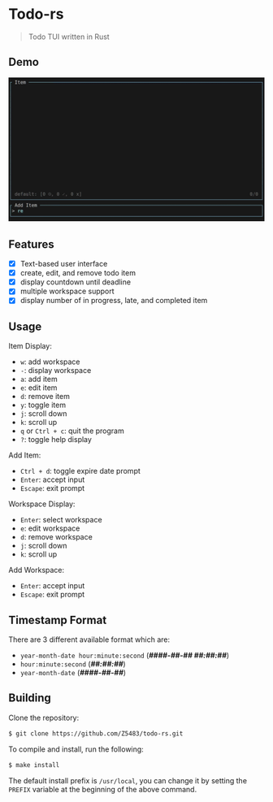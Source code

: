 # Todo-rs

> Todo TUI written in Rust

## Demo

![](./assets/demo.gif)

## Features

- [x] Text-based user interface
- [x] create, edit, and remove todo item
- [x] display countdown until deadline
- [x] multiple workspace support
- [x] display number of in progress, late, and completed item

## Usage

Item Display:
- `w`: add workspace
- `-`: display workspace
- `a`: add item
- `e`: edit item
- `d`: remove item
- `y`: toggle item
- `j`: scroll down
- `k`: scroll up
- `q` or `Ctrl + c`: quit the program
- `?`: toggle help display

Add Item:
- `Ctrl + d`: toggle expire date prompt
- `Enter`: accept input
- `Escape`: exit prompt

Workspace Display:
- `Enter`: select workspace
- `e`: edit workspace
- `d`: remove workspace
- `j`: scroll down
- `k`: scroll up

Add Workspace:
- `Enter`: accept input
- `Escape`: exit prompt

## Timestamp Format

There are 3 different available format which are:

- `year-month-date hour:minute:second` (***####-##-## ##:##:##***)
- `hour:minute:second` (***##:##:##***)
- `year-month-date` (***####-##-##***)

## Building

Clone the repository:

``` sh
$ git clone https://github.com/Z5483/todo-rs.git
```

To compile and install, run the following:

``` sh
$ make install
```

The default install prefix is `/usr/local`, you can change it by setting the
`PREFIX` variable at the beginning of the above command.
